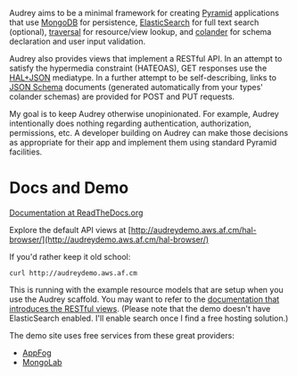Audrey aims to be a minimal framework for creating
[Pyramid](http://www.pylonsproject.org/) applications that use
[MongoDB](http://www.mongodb.org/) for persistence,
[ElasticSearch](http://www.elasticsearch.org/) for full text search
(optional),
[traversal](http://docs.pylonsproject.org/projects/pyramid/en/1.4-branch/narr/traversal.html)
for resource/view lookup, and
[colander](http://pypi.python.org/pypi/colander) for schema
declaration and user input validation.

Audrey also provides views that implement a RESTful API. In an
attempt to satisfy the hypermedia constraint (HATEOAS), GET
responses use the
[HAL+JSON](http://stateless.co/hal_specification.html) mediatype.
In a further attempt to be self-describing, links to
[JSON Schema](http://json-schema.org/) documents (generated
automatically from your types' colander schemas) are provided for
POST and PUT requests.

My goal is to keep Audrey otherwise unopinionated. For example,
Audrey intentionally does nothing regarding authentication,
authorization, permissions, etc. A developer building on Audrey can
make those decisions as appropriate for their app and implement
them using standard Pyramid facilities.

# Docs and Demo

[Documentation at ReadTheDocs.org](https://audrey.readthedocs.org/)

Explore the default API views at
[http://audreydemo.aws.af.cm/hal-browser/](http://audreydemo.aws.af.cm/hal-browser/)

If you'd rather keep it old school:

    curl http://audreydemo.aws.af.cm

This is running with the example resource models that are setup
when you use the Audrey scaffold. You may want to refer to the
[documentation that introduces the RESTful views](https://audrey.readthedocs.org/en/latest/introduction.html#restful-views).
(Please note that the demo doesn't have ElasticSearch enabled. I'll
enable search once I find a free hosting solution.)

The demo site uses free services from these great providers:

-   [AppFog](https://www.appfog.com/)
-   [MongoLab](https://mongolab.com/)



